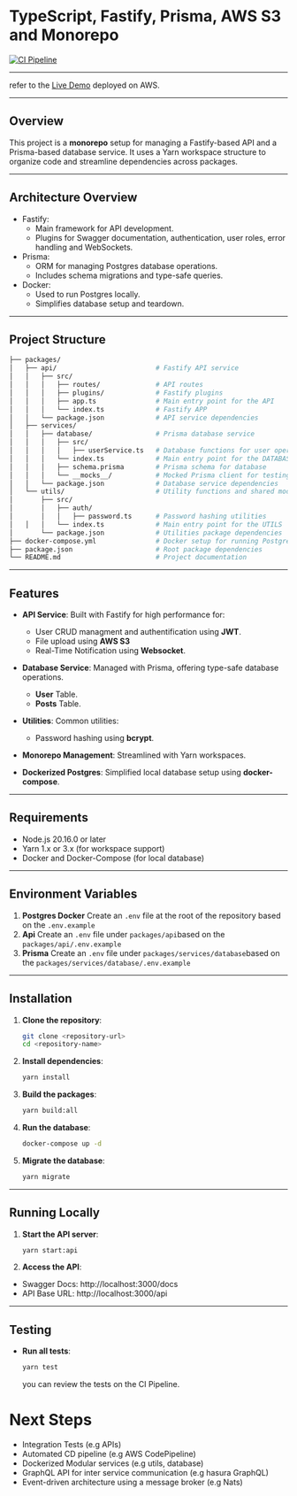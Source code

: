 # TypeScript, Fastify, Prisma, AWS S3 and Monorepo

[![CI Pipeline](https://github.com/cygniv404/asafe/actions/workflows/ci.yml/badge.svg)](https://github.com/cygniv404/asafe/actions/workflows/ci.yml)

---

refer to the [Live Demo](http://51.20.142.149:3000/docs) deployed on AWS.

---

## Overview

This project is a **monorepo** setup for managing a Fastify-based API and a Prisma-based database service. It uses a Yarn workspace structure to organize code and streamline dependencies across packages.

---

## Architecture Overview

- Fastify:
  - Main framework for API development.
  - Plugins for Swagger documentation, authentication, user roles, error handling and WebSockets.
- Prisma:
  - ORM for managing Postgres database operations.
  - Includes schema migrations and type-safe queries.
- Docker:
  - Used to run Postgres locally.
  - Simplifies database setup and teardown.

---

## Project Structure

```bash
├── packages/
│   ├── api/                         # Fastify API service
│   │   ├── src/
│   │   │   ├── routes/              # API routes
│   │   │   ├── plugins/             # Fastify plugins
│   │   │   ├── app.ts               # Main entry point for the API
│   │   │   └── index.ts             # Fastify APP
│   │   └── package.json             # API service dependencies
│   ├── services/
│   │   ├── database/                # Prisma database service
│   │   │   ├── src/
│   │   │   │   ├── userService.ts   # Database functions for user operations
│   │   │   └── index.ts             # Main entry point for the DATABASE
│   │   │   ├── schema.prisma        # Prisma schema for database
│   │   │   └── __mocks__/           # Mocked Prisma client for testing
│   │   └── package.json             # Database service dependencies
│   └── utils/                       # Utility functions and shared modules
│       ├── src/
│       │   ├── auth/
│       │   │   ├── password.ts      # Password hashing utilities
│   │   │   └── index.ts             # Main entry point for the UTILS
│       └── package.json             # Utilities package dependencies
├── docker-compose.yml               # Docker setup for running Postgres locally
├── package.json                     # Root package dependencies
└── README.md                        # Project documentation

```

---

## Features

- **API Service**: Built with Fastify for high performance for:

  - User CRUD managment and authentification using **JWT**.
  - File upload using **AWS S3**
  - Real-Time Notification using **Websocket**.

- **Database Service**: Managed with Prisma, offering type-safe database operations.
  - **User** Table.
  - **Posts** Table.
- **Utilities**: Common utilities:
  - Password hashing using **bcrypt**.
- **Monorepo Management**: Streamlined with Yarn workspaces.
- **Dockerized Postgres**: Simplified local database setup using **docker-compose**.

---

## Requirements

- Node.js 20.16.0 or later
- Yarn 1.x or 3.x (for workspace support)
- Docker and Docker-Compose (for local database)

---

## Environment Variables

1. **Postgres Docker**
   Create an `.env` file at the root of the repository based on the `.env.example`
2. **Api**
   Create an `.env` file under `packages/api`based on the `packages/api/.env.example`
3. **Prisma**
   Create an `.env` file under `packages/services/database`based on the `packages/services/database/.env.example`

---

## Installation

1. **Clone the repository**:
   ```bash
   git clone <repository-url>
   cd <repository-name>
   ```
2. **Install dependencies**:

   ```bash
   yarn install
   ```

3. **Build the packages**:

   ```bash
   yarn build:all
   ```

4. **Run the database**:

   ```bash
   docker-compose up -d
   ```

5. **Migrate the database**:

   ```bash
   yarn migrate
   ```

---

## Running Locally

1. **Start the API server**:
   ```bash
   yarn start:api
   ```
2. **Access the API**:

- Swagger Docs: http://localhost:3000/docs
- API Base URL: http://localhost:3000/api

---

## Testing

- **Run all tests**:

  ```bash
  yarn test
  ```

  you can review the tests on the CI Pipeline.

# Next Steps

- Integration Tests (e.g APIs)
- Automated CD pipeline (e.g AWS CodePipeline)
- Dockerized Modular services (e.g utils, database)
- GraphQL API for inter service communication (e.g hasura GraphQL)
- Event-driven architecture using a message broker (e.g Nats)
